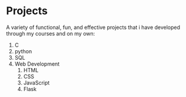 # Projects
 A variety of functional, fun, and effective projects that i have developed through my courses and on my own:
1. C
1. python
1. SQL
1. Web Development
    1. HTML
    1. CSS
    1. JavaScript
    1. Flask